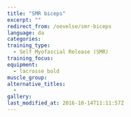 ```yaml
---
title: "SMR biceps"
excerpt: ""
redirect_from: /oevelse/smr-biceps
language: da
categories:
training_type: 
  - Self Myofascial Release (SMR)
training_focus: 
equipment:
  - lacrosse bold
muscle_group:
alternative_titles:
  - 
gallery:
last_modified_at: 2016-10-14T11:11:57Z
---
```




